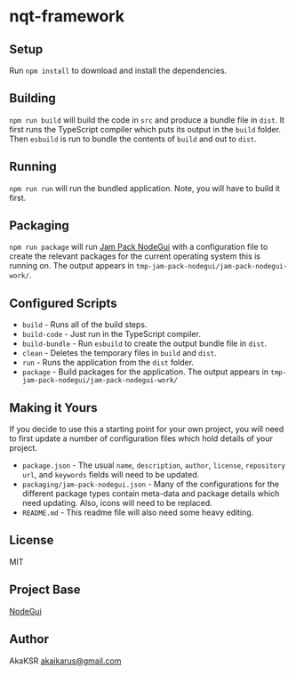 nqt-framework
======================

Setup
------
Run `npm install` to download and install the dependencies.

Building
--------
`npm run build` will build the code in `src` and produce a bundle file in `dist`. It first runs the TypeScript compiler which puts its output in the `build` folder. Then `esbuild` is run to bundle the contents of `build` and out to `dist`.


Running
-------
`npm run run` will run the bundled application. Note, you will have to build it first.


Packaging
---------
`npm run package` will run [Jam Pack NodeGui](https://github.com/sedwards2009/jam-pack-nodegui) with a configuration file to create the relevant packages for the current operating system this is running on. The output appears in `tmp-jam-pack-nodegui/jam-pack-nodegui-work/`.


Configured Scripts
------------------

* `build` - Runs all of the build steps.
* `build-code` - Just run in the TypeScript compiler.
* `build-bundle` - Run `esbuild` to create the output bundle file in `dist`.
* `clean` - Deletes the temporary files in `build` and `dist`.
* `run` - Runs the application from the `dist` folder.
* `package` - Build packages for the application. The output appears in `tmp-jam-pack-nodegui/jam-pack-nodegui-work/`


Making it Yours
---------------
If you decide to use this a starting point for your own project, you will need to first update a number of configuration files which hold details of your project.

* `package.json` - The usual `name`, `description`, `author`, `license`, `repository url`, and `keywords` fields will need to be updated.
* `packaging/jam-pack-nodegui.json` - Many of the configurations for the different package types contain meta-data and package details which need updating. Also, icons will need to be replaced.
* `README.md` - This readme file will also need some heavy editing.


License
-------

MIT

Project Base
------------
[NodeGui](https://github.com/nodegui/nodegui)

Author
------

AkaKSR <akaikarus@gmail.com>
